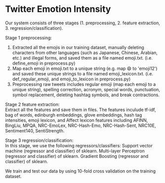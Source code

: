 # Twitter Emotion Intensity

Our system consists of three stages (1. preprocessing, 2. feature extraction, 3. regression/classification). 

Stage 1 preprocessing:
1) Extracted all the emojis in our training dataset, manually deleting characters from other languages (such as Japanese, Chinese, Arabian, etc.) and illegal forms, and saved them as a file named emoji.txt. (i.e. define_emoji in preprocess.py)
2) Map each emoji in emoji.txt to a unique string (e.g. map 😄  to 'emoji12') and saved these unique strings to a file named emoji_lexicon.txt. (i.e. def_regular_emoji, and emoji_to_lexicon in preprocess.py)
3) Preprocessing raw tweets includes regular emoji (map each emoji to a unique string), spelling correction, acronym, special words, punctuation, symbol replacement, deleting hashtag symbols, and break contractions.

Stage 2 feature extraction:  
Extract all the features and save them in files. 
The features inculude tf-idf, bag of words, edinburgh embeddings, glove embeddings, hash tag intensities, emoji lexicon, and Affect lexicon features including AFINN, BingLiu, MPQA, NRC-EmoLex, NRC-Hash-Emo, NRC-Hash-Sent, NRC10E, Sentiment140, SentiStrength.

Stage 3 regression/classification:  
In this stage, we use the following regressors/classifiers:
Support vector machine (regressor and classifier) of sklearn. 
Multi-layer Perceptron (regressor and classifier) of sklearn. 
Gradient Boosting (regressor and classifier) of sklearn. 

We train and test our data by using 10-fold cross validation on the training dataset. 
